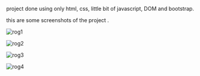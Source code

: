 project done using only html, css, little bit of javascript, DOM and bootstrap.

this are some screenshots of the project .

![rog1](https://github.com/404Fsociety/Website_DOM/assets/133237153/536b463f-c70a-4e25-9670-47af238ac445)

![rog2](https://github.com/404Fsociety/Website_DOM/assets/133237153/e43c6082-04de-4146-b613-939542b1f0d1)

![rog3](https://github.com/404Fsociety/Website_DOM/assets/133237153/77ac5d09-114f-47d2-825d-88486446409b)

![rog4](https://github.com/404Fsociety/Website_DOM/assets/133237153/7c0b53b4-778e-4bab-9c18-4320c90ffec6)
